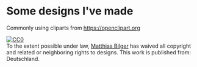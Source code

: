 # Some designs I've made

Commonly using cliparts from https://openclipart.org


<p xmlns:dct="http://purl.org/dc/terms/" xmlns:vcard="http://www.w3.org/2001/vcard-rdf/3.0#">
  <a rel="license"
     href="http://creativecommons.org/publicdomain/zero/1.0/">
    <img src="http://i.creativecommons.org/p/zero/1.0/88x31.png" style="border-style: none;" alt="CC0" />
  </a>
  <br />
  To the extent possible under law,
  <a rel="dct:publisher"
     href="https://github.com/m42e/designs">
    <span property="dct:title">Matthias Bilger</span></a>
  has waived all copyright and related or neighboring rights to
  <span property="dct:title">designs</span>.
This work is published from:
<span property="vcard:Country" datatype="dct:ISO3166"
      content="DE" about="https://github.com/m42e/designs">
  Deutschland</span>.
</p>
